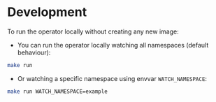 # Development

To run the operator locally without creating any new image:
* You can run the operator locally watching all namespaces (default behaviour):
```bash
make run
```
* Or watching a specific namespace using envvar `WATCH_NAMESPACE`:
```bash
make run WATCH_NAMESPACE=example
```